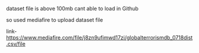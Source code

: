 dataset file is above 100mb cant able to load in Github

so used mediafire to upload dataset file

link- https://www.mediafire.com/file/j8zn9ufimwd17zi/globalterrorismdb_0718dist.csv/file

